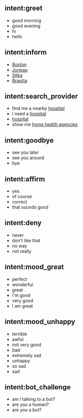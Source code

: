 ## intent:greet
- good morning
- good evening
- hi
- hello

## intent:inform
- [Boston](location)
- [Juneau](location)
- [Sitka](location)
- [Brasilia](location)

## intent:search_provider
- find me a nearby [hospital](facility)
- I need a [hospital](facility)
- [hospital](facility)
- show me [home health agencies](facility)

## intent:goodbye
- see you later
- see you around
- bye

## intent:affirm
- yes
- of course
- correct
- that sounds good

## intent:deny
- never
- don't like that
- no way
- not really

## intent:mood_great
- perfect
- wonderful
- great
- I'm good
- very good
- I am great

## intent:mood_unhappy
- terrible
- awful
- not very good
- bad
- extremely sad
- unhappy
- so sad
- sad

## intent:bot_challenge
- am I talking to a bot?
- are you a human?
- are you a bot?
